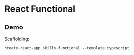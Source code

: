# React Functional

## Demo

Scaffolding:

```
create-react-app skills-functional --template typescript
```